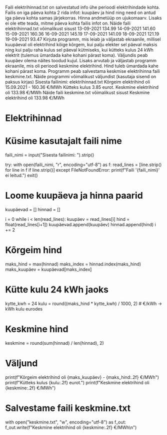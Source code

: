 Faili elektrihinnad.txt on salvestatud info ühe perioodi elektrihindade kohta. Failis on iga päeva
kohta 2 rida infot: kuupäev ja hind ning need on antud iga päeva kohta samas järjekorras. Hinna
andmetüüp on ujukomaarv. Lisaks ei ole ette teada, mitme päeva kohta failis infot on.
Näide faili elektrihinnad.txt võimalikust sisust
13-09-2021
134.99
14-09-2021
141.60
15-09-2021
160.36
16-09-2021
145.19
17-09-2021
141.09
18-09-2021
121.19
19-09-2021
93.47
Kirjuta programm, mis leiab ja väljastab ekraanile, millisel kuupäeval oli elektrihind kõige kõrgem,
kui palju elekter sel päeval maksis ning kui palju raha kulus sel päeval kütmiseks, kui kütteks kulus
24 kWh elektrit (tulemus ümardada kahe kohani pärast koma). Väljundis peab kuupäev olema
näites toodud kujul. Lisaks arvutab ja väljastab programm ekraanile, mis oli perioodi keskmine
elektrihind. Hind tuleb ümardada kahe kohani pärast koma. Programm peab salvestama keskmise
elektrihinna faili keskmine.txt.
Näide programmi võimalikust väljundist (kasutaja sisend on paksus kirjas)
Sisesta failinimi: elektrihinnad.txt
Kõrgeim elektrihind oli 15.09.2021 - 160.36 €/MWh
Kütteks kulus 3.85 eurot.
Keskmine elektrihind oli 133.98 €/MWh
Näide faili keskmine.txt võimalikust sisust
Keskmine elektrihind oli 133.98 €/MWh

# Elektrihinnad

# Küsime kasutajalt faili nime
faili_nimi = input("Sisesta failinimi: ").strip()

try:
    with open(faili_nimi, "r", encoding="utf-8") as f:
        read_lines = [line.strip() for line in f if line.strip()]
except FileNotFoundError:
    print(f"Faili '{faili_nimi}' ei leitud.")
    exit()

# Loome kuupäeva ja hinna paarid
kuupäevad = []
hinnad = []

i = 0
while i < len(read_lines):
    kuupäev = read_lines[i]
    hind = float(read_lines[i+1])
    kuupäevad.append(kuupäev)
    hinnad.append(hind)
    i += 2

# Kõrgeim hind
maks_hind = max(hinnad)
maks_index = hinnad.index(maks_hind)
maks_kuupäev = kuupäevad[maks_index]

# Kütte kulu 24 kWh jaoks
kytte_kwh = 24
kulu = round((maks_hind * kytte_kwh) / 1000, 2)  # €/kWh -> kWh kulu eurodes

# Keskmine hind
keskmine = round(sum(hinnad) / len(hinnad), 2)

# Väljund
print(f"Kõrgeim elektrihind oli {maks_kuupäev} - {maks_hind:.2f} €/MWh")
print(f"Kütteks kulus {kulu:.2f} eurot.")
print(f"Keskmine elektrihind oli {keskmine:.2f} €/MWh")

# Salvestame faili keskmine.txt
with open("keskmine.txt", "w", encoding="utf-8") as f_out:
    f_out.write(f"Keskmine elektrihind oli {keskmine:.2f} €/MWh\n")

